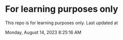 # For learning purposes only
This repo is for learning purposes only.
Last updated at

Monday, August 14, 2023 8:25:16 AM

